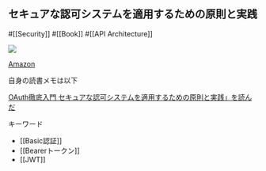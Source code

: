 ## セキュアな認可システムを適用するための原則と実践

#[[Security]] #[[Book]] #[[API Architecture]]

![](https://m.media-amazon.com/images/I/51CaA7dryjL._SX394_BO1,204,203,200_.jpg)

[Amazon](https://amzn.asia/d/1diCznE)

自身の読書メモは以下

[OAuth徹底入門 セキュアな認可システムを適用するための原則と実践」を読んだ](https://boykush.github.io/diaries/read-oauth2-in-action/)

キーワード
- [[Basic認証]]
- [[Bearerトークン]]
- [[JWT]]